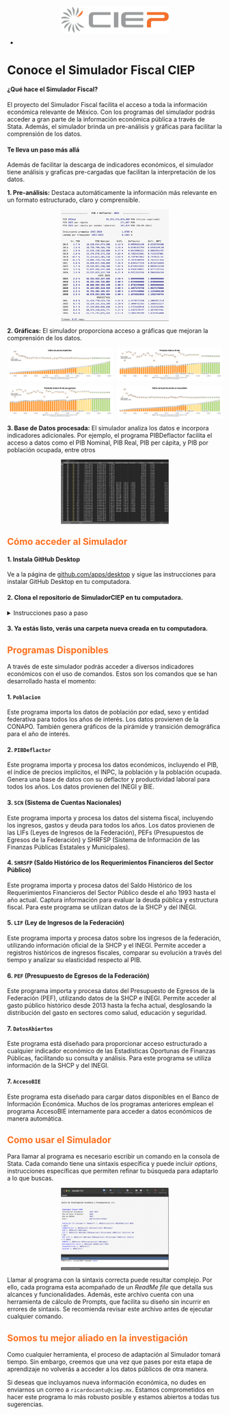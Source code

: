 <div style="display: flex; justify-content: center; align-items: center;">
    <img src="ReadMe/CIEPlogo.png" style="width: 50%; height: auto;" alt="Paso1">
</div>

-

# Conoce el Simulador Fiscal CIEP

#### ¿Qué hace el Simulador Fiscal?

El proyecto del Simulador Fiscal facilita el acceso a toda la información económica relevante de México. Con los programas del simulador podrás acceder a gran parte de la información económica pública a través de Stata. Además, el simulador brinda un pre-análisis y gráficas para facilitar la comprensión de los datos.


#### Te lleva un paso más allá

Además de facilitar la descarga de indicadores económicos, el simulador tiene análisis y graficas pre-cargadas que facilitan la interpretación de los datos.

**1. Pre-análisis:** Destaca automáticamente la información más relevante en un formato estructurado, claro y comprensible.

<div style="display: flex; justify-content: center; align-items: center;">
    <img src="ReadMe/VentanadeResultados.png" style="width: 50%; height: auto;" alt="Paso1">
</div>


**2. Gráficas:** El simulador proporciona acceso a gráficas que mejoran la comprensión de los datos.

<div style="display: grid; grid-template-columns: repeat(2, 1fr); gap: 10px;">
    <img src="ReadMe/Grafica1.png" style="width: 100%;">
    <img src="ReadMe/Grafica2.png" style="width: 100%;">
    <img src="ReadMe/Grafica3.png" style="width: 100%;">
    <img src="ReadMe/Grafica4.png" style="width: 100%;">
</div>


**3. Base de Datos procesada:** El simulador analiza los datos e incorpora indicadores adicionales. Por ejemplo, el programa PIBDeflactor facilita el acceso a datos como el PIB Nominal, PIB Real, PIB per cápita, y PIB por población ocupada, entre otros

<div style="display: flex; justify-content: center; align-items: center;">
    <img src="ReadMe/BaseDeDatos.png" style="width: 50%; height: auto;" alt="Paso1">
</div>


<h2 style="color: #ff7020;">Cómo acceder al Simulador</h2>

#### 1. Instala GitHub Desktop

Ve a la página de [github.com/apps/desktop](https://github.com/apps/desktop) y sigue las instrucciones para instalar GitHub Desktop en tu computadora.

#### 2. Clona el repositorio de SimuladorCIEP en tu computadora.

<details>
  <summary>Instrucciones paso a paso</summary>

1.   Ingresa a la aplicación de GitHub Desktop
2.   Selecciona "Clone Repository from the Internet"
 
 
 <div style="display: flex; justify-content: center; align-items: center;">
    <img src="ReadMe/Paso1.png" style="width: 50%; height: auto;" alt="Paso1">
</div>
 
3. Ingresa el URL `https://github.com/rcantuc/SimuladorCIEP` y haz click en Clone
 <div style="display: flex; justify-content: center; align-items: center;">
    <img src="ReadMe/Paso2.png" style="width: 50%; height: auto;" alt="Paso2">
</div>
4. El repositorio empezará a descargarse en tu computadora
 <div style="display: flex; justify-content: center; align-items: center;">
    <img src="ReadMe/Paso3.png" style="width: 50%; height: auto;" alt="Paso3">
</div>
 
</details>

#### 3. Ya estás listo, verás una carpeta nueva creada en tu computadora.


<h2 style="color: #ff7020;">Programas Disponibles</h2>

A través de este simulador podrás acceder a diversos indicadores económicos con el uso de comandos. Estos son los comandos que se han desarrollado hasta el momento:

#### 1. `Poblacion`
Este programa importa los datos de población por edad, sexo y entidad federativa para todos los años de interés. Los datos provienen de la CONAPO. También genera gráficos de la pirámide y transición demográfica para el año de interés.

#### 2. `PIBDeflactor`
Este programa importa y procesa los datos económicos, incluyendo el PIB, el índice de precios implícitos, el INPC, la población y la población ocupada. Genera una base de datos con su deflactor y productividad laboral para todos los años. Los datos provienen del INEGI y BIE.

#### 3. `SCN` (Sistema de Cuentas Nacionales)
Este programa importa y procesa los datos del sistema fiscal, incluyendo los ingresos, gastos y deuda para todos los años. Los datos provienen de las LIFs (Leyes de Ingresos de la Federación), PEFs (Presupuestos de Egresos de la Federación) y SHRFSP (Sistema de Información de las Finanzas Públicas Estatales y Municipales).

#### 4. `SHRSFP` (Saldo Histórico de los Requerimientos Financieros del Sector Público)
Este programa importa y procesa datos del Saldo Histórico de los Requerimientos Financieros del Sector Público desde el año 1993 hasta el año actual. Captura información para evaluar la deuda pública y estructura fiscal. Para este programa se utilizan datos de la SHCP y del INEGI.

#### 5. `LIF` (Ley de Ingresos de la Federación)
Este programa importa y procesa datos sobre los ingresos de la federación, utilizando información oficial de la SHCP y el INEGI. Permite acceder a registros históricos de ingresos fiscales, comparar su evolución a través del tiempo y analizar su elasticidad respecto al PIB.

#### 6. `PEF` (Presupuesto de Egresos de la Federación)
Este programa importa y procesa datos del Presupuesto de Egresos de la Federación (PEF), utilizando datos de la SHCP e INEGI. Permite acceder al gasto público histórico desde 2013 hasta la fecha actual, desglosando la distribución del gasto en sectores como salud, educación y seguridad.

#### 7. `DatosAbiertos`
Este programa está diseñado para proporcionar acceso estructurado a cualquier indicador económico de las Estadísticas Oportunas de Finanzas Públicas, facilitando su consulta y análisis. Para este programa se utiliza información de la SHCP y del INEGI.

#### 7. `AccesoBIE`
Este programa esta diseñado para cargar datos disponibles en el Banco de Información Económica. Muchos de los programas anteriores emplean el programa AccesoBIE internamente para acceder a datos económicos de manera automática.

<h2 style="color: #ff7020;">Como usar el Simulador</h2>

Para llamar al programa es necesario escribir un comando en la consola de Stata. Cada comando tiene una sintaxis específica y puede incluir *options*, instrucciones específicas que permiten refinar tu búsqueda para adaptarlo a lo que buscas.

<div style="display: flex; justify-content: center; align-items: center;">
    <img src="ReadMe/imagen1.png" style="width: 50%; height: auto;" alt="Paso1">
</div>


Llamar al programa con la sintaxis correcta puede resultar complejo. Por ello, cada programa esta acompañado de un *ReadMe file* que detalla sus alcances y funcionalidades. Además, este archivo cuenta con una herramienta de cálculo de Prompts, que facilita su diseño sin incurrir en errores de sintaxis. Se recomienda revisar este archivo antes de ejecutar cualquier comando.


<h2 style="color: #ff7020;">Somos tu mejor aliado en la investigación</h2>

Como cualquier herramienta, el proceso de adaptación al Simulador tomará tiempo. Sin embargo, creemos que una vez que pases por esta etapa de aprendizaje no volverás a acceder a los datos públicos de otra manera.

Si deseas que incluyamos nueva información económica, no dudes en enviarnos un correo a `ricardocantu@ciep.mx`. Estamos comprometidos en hacer este programa lo más robusto posible y estamos abiertos a todas tus sugerencias.





